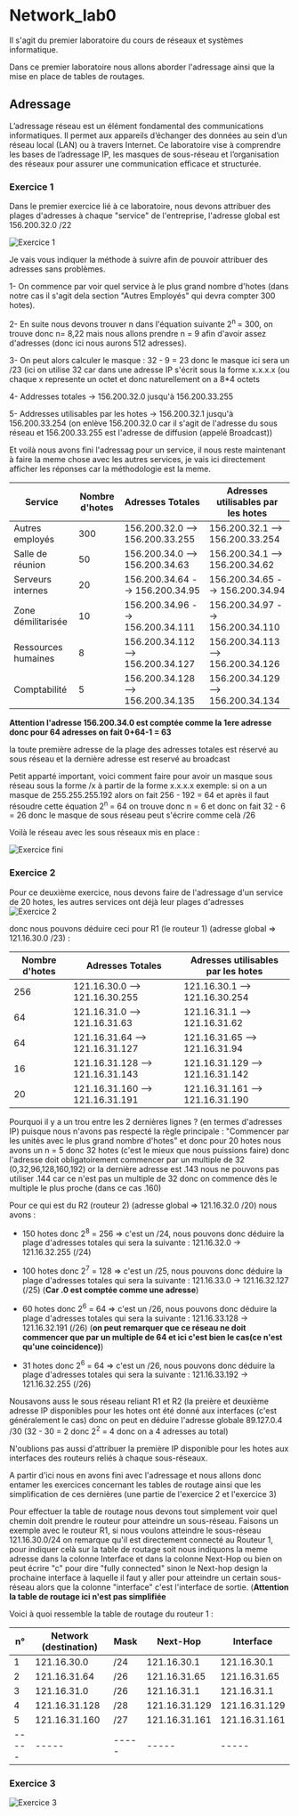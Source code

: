 # Network_lab0
Il s'agit du premier laboratoire du cours de réseaux et systèmes informatique.

Dans ce premier laboratoire nous allons aborder l'adressage ainsi que la mise en place de tables de routages.

## Adressage
L’adressage réseau est un élément fondamental des communications informatiques. Il permet aux appareils d’échanger des données au sein d’un réseau local (LAN) ou à travers Internet. Ce laboratoire vise à comprendre les bases de l’adressage IP, les masques de sous-réseau et l’organisation des réseaux pour assurer une communication efficace et structurée.

### Exercice 1
Dans le premier exercice lié à ce laboratoire, nous devons attribuer des plages d'adresses à chaque "service" de l'entreprise, l'adresse global est 156.200.32.0 /22

![Exercice 1](exo1.png)

Je vais vous indiquer la méthode à suivre afin de pouvoir attribuer des adresses sans problèmes.

1- On commence par voir quel service à le plus grand nombre d'hotes (dans notre cas il s'agit dela section "Autres Employés" qui devra compter 300 hotes).

2- En suite nous devons trouver n dans l'équation suivante 2<sup>n </sup> = 300, on trouve donc n= 8,22 mais nous allons prendre n = 9 afin d'avoir assez d'adresses (donc ici nous aurons 512 adresses).

3- On peut alors calculer le masque : 32 - 9 = 23 donc le masque ici sera un /23 (ici on utilise 32 car dans une adresse IP s'écrit sous la forme x.x.x.x (ou chaque x represente un octet et donc naturellement on a 8*4 octets

4- Addresses totales -> 156.200.32.0 jusqu'à 156.200.33.255

5- Addresses utilisables par les hotes -> 156.200.32.1 jusqu'à 156.200.33.254 (on enlève 156.200.32.0 car il s'agit de l'adresse du sous réseau et 156.200.33.255 est l'adresse de diffusion (appelé Broadcast))

Et voilà nous avons fini l'adressag pour un service, il nous reste maintenant à faire la meme chose avec les autres services, je vais ici directement afficher les réponses car la méthodologie est la meme.


| Service | Nombre d'hotes |Adresses Totales |Adresses utilisables par les hotes |
| --- | --- |--- |--- |
| Autres employés | 300 | 156.200.32.0 --> 156.200.33.255 | 156.200.32.1 --> 156.200.33.254 |
| Salle de réunion | 50 | 156.200.34.0 --> 156.200.34.63 | 156.200.34.1 --> 156.200.34.62 |
| Serveurs internes | 20 | 156.200.34.64 --> 156.200.34.95 | 156.200.34.65 --> 156.200.34.94 |
| Zone démilitarisée | 10 | 156.200.34.96 --> 156.200.34.111 | 156.200.34.97 --> 156.200.34.110 |
| Ressources humaines | 8 | 156.200.34.112 --> 156.200.34.127 | 156.200.34.113 --> 156.200.34.126 |
| Comptabilité | 5 | 156.200.34.128 --> 156.200.34.135 | 156.200.34.129 --> 156.200.34.134 |

**Attention l'adresse 156.200.34.0 est comptée comme la 1ere adresse donc pour 64 adresses on fait 0+64-1 = 63**

la toute première adresse de la plage des adresses totales est réservé au sous réseau et la dernière adresse est reservé au broadcast

Petit apparté important, voici comment faire pour avoir un masque sous réseau sous la forme /x à partir de la forme x.x.x.x exemple: si on a un masque de 255.255.255.192 alors on fait 256 - 192 = 64 et après il faut résoudre cette équation 2<sup>n </sup> = 64 on trouve donc n = 6 et donc on fait 32 - 6 = 26 donc le masque de sous réseau peut s'écrire comme celà /26

Voilà le réseau avec les sous réseaux mis en place : 

![Exercice fini](archi.png)


### Exercice 2

Pour ce deuxième exercice, nous devons faire de l'adressage d'un service de 20 hotes, les autres services ont déjà leur plages d'adresses
![Exercice 2](exo2.png)

donc nous pouvons déduire ceci pour R1 (le routeur 1) (adresse global => 121.16.30.0 /23) :

| Nombre d'hotes |Adresses Totales |Adresses utilisables par les hotes |
| --- |--- |--- |
| 256 | 121.16.30.0 --> 121.16.30.255 | 121.16.30.1 --> 121.16.30.254 |
| 64 | 121.16.31.0 --> 121.16.31.63 | 121.16.31.1 --> 121.16.31.62 |
| 64 | 121.16.31.64 --> 121.16.31.127 | 121.16.31.65 --> 121.16.31.94 |
| 16 | 121.16.31.128 --> 121.16.31.143 | 121.16.31.129 --> 121.16.31.142 |
| 20 | 121.16.31.160 --> 121.16.31.191 | 121.16.31.161 --> 121.16.31.190 |

Pourquoi il y a un trou entre les 2 dernières lignes ? (en termes d'adresses IP) puisque nous n'avons pas respecté la règle principale : "Commencer par les unités avec le plus grand nombre d'hotes" et donc pour 20 hotes nous avons un n = 5 donc 32 hotes (c'est le mieux que nous puissions faire) donc l'adresse doit obligatoirement commencer par un multiple de 32 (0,32,96,128,160,192) or la dernière adresse est .143 nous ne pouvons pas utiliser .144 car ce n'est pas un multiple de 32 donc on commence dès le multiple le plus proche (dans ce cas .160)

Pour ce qui est du R2 (routeur 2) (adresse global => 121.16.32.0 /20) nous avons  :

- 150 hotes donc 2<sup>8</sup> = 256 => c'est un /24, nous pouvons donc déduire la plage d'adresses totales qui sera la suivante : 121.16.32.0 -> 121.16.32.255 (/24)

- 100 hotes donc 2<sup>7</sup> = 128 => c'est un /25, nous pouvons donc déduire la plage d'adresses totales qui sera la suivante : 121.16.33.0 -> 121.16.32.127 (/25) (**Car .0 est comptée comme une adresse**)

- 60 hotes donc 2<sup>6</sup> = 64 => c'est un /26, nous pouvons donc déduire la plage d'adresses totales qui sera la suivante : 121.16.33.128 -> 121.16.32.191 (/26) (**on peut remarquer que ce réseau ne doit commencer que par un multiple de 64 et ici c'est bien le cas(ce n'est qu'une coincidence)**)

- 31 hotes donc 2<sup>6</sup> = 64 => c'est un /26, nous pouvons donc déduire la plage d'adresses totales qui sera la suivante : 121.16.33.192 -> 121.16.32.255 (/26)


Nousavons auss le sous réseau reliant R1 et R2 (la preière et deuxième adresse IP disponibles pour les hotes ont été donné aux interfaces (c'est généralement le cas) donc on peut en déduire l'adresse globale 89.127.0.4 /30 (32 - 30 = 2 donc 2<sup>2</sup> = 4 donc on a 4 adresses au total)

N'oublions pas aussi d'attribuer la première IP disponible pour les hotes aux interfaces des routeurs reliés à chaque sous-réseaux.

A partir d'ici nous en avons fini avec l'adressage et nous allons donc entamer les exercices concernant les tables de routage ainsi que les simplification de ces dernières (une partie de l'exercice 2 et l'exercice 3)

Pour effectuer la table de routage nous devons tout simplement voir quel chemin doit prendre le routeur pour atteindre un sous-réseau. Faisons un exemple avec le routeur R1, si nous voulons atteindre le sous-réseau 121.16.30.0/24 on remarque qu'il est directement connecté au Routeur 1, pour indiquer celà sur la table de routage soit nous indiquons la meme adresse dans la colonne Interface et dans la colonne Next-Hop ou bien on peut écrire "c" pour dire "fully connected" sinon le Next-hop design la prochaine interface à laquelle il faut y aller pour atteindre un certain sous-réseau alors que la colonne "interface" c'est l'interface de sortie. (**Attention la table de routage ici n'est pas simplifiée**

Voici à quoi ressemble la table de routage du routeur 1 :

| n° |Network (destination) |Mask |Next-Hop |Interface |
|--- | --- |--- |--- |--- |
| 1| 121.16.30.0 | /24 | 121.16.30.1 |121.16.30.1 |
| 2| 121.16.31.64 | /26 | 121.16.31.65 |121.16.31.65 |
| 3| 121.16.31.0 | /26 | 121.16.31.1 |121.16.31.1 |
| 4| 121.16.31.128 | /28 | 121.16.31.129 |121.16.31.129 |
| 5| 121.16.31.160 | /27 | 121.16.31.161 |121.16.31.161 |
| -----| ----- | ----- | -----|----- |


### Exercice 3
![Exercice 3](exo3.png)
